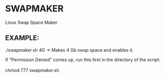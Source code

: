 # SWAPMAKER
Linux Swap Space Maker

## EXAMPLE:
./swapmaker.sh 4G
-> Makes 4 Gb swap space and enables it.

If "Permission Denied" comes up, run this first in the directory of the script:
<br></br>
chmod 777 swapmaker.sh
